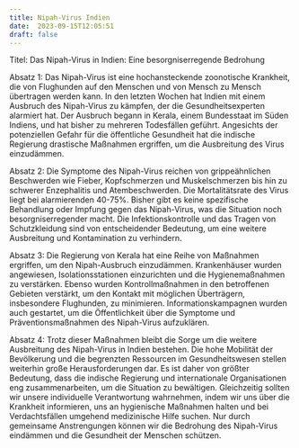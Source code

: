 ```yaml
---
title: Nipah-Virus Indien
date:  2023-09-15T12:05:51
draft: false
---
```


Titel: Das Nipah-Virus in Indien: Eine besorgniserregende Bedrohung

Absatz 1:
Das Nipah-Virus ist eine hochansteckende zoonotische Krankheit, die von Flughunden auf den Menschen und von Mensch zu Mensch übertragen werden kann. In den letzten Wochen hat Indien mit einem Ausbruch des Nipah-Virus zu kämpfen, der die Gesundheitsexperten alarmiert hat. Der Ausbruch begann in Kerala, einem Bundesstaat im Süden Indiens, und hat bisher zu mehreren Todesfällen geführt. Angesichts der potenziellen Gefahr für die öffentliche Gesundheit hat die indische Regierung drastische Maßnahmen ergriffen, um die Ausbreitung des Virus einzudämmen.

Absatz 2:
Die Symptome des Nipah-Virus reichen von grippeähnlichen Beschwerden wie Fieber, Kopfschmerzen und Muskelschmerzen bis hin zu schwerer Enzephalitis und Atembeschwerden. Die Mortalitätsrate des Virus liegt bei alarmierenden 40-75%. Bisher gibt es keine spezifische Behandlung oder Impfung gegen das Nipah-Virus, was die Situation noch besorgniserregender macht. Die Infektionskontrolle und das Tragen von Schutzkleidung sind von entscheidender Bedeutung, um eine weitere Ausbreitung und Kontamination zu verhindern.

Absatz 3:
Die Regierung von Kerala hat eine Reihe von Maßnahmen ergriffen, um den Nipah-Ausbruch einzudämmen. Krankenhäuser wurden angewiesen, Isolationsstationen einzurichten und die Hygienemaßnahmen zu verstärken. Ebenso wurden Kontrollmaßnahmen in den betroffenen Gebieten verstärkt, um den Kontakt mit möglichen Überträgern, insbesondere Flughunden, zu minimieren. Informationskampagnen wurden auch gestartet, um die Öffentlichkeit über die Symptome und Präventionsmaßnahmen des Nipah-Virus aufzuklären.

Absatz 4:
Trotz dieser Maßnahmen bleibt die Sorge um die weitere Ausbreitung des Nipah-Virus in Indien bestehen. Die hohe Mobilität der Bevölkerung und die begrenzten Ressourcen im Gesundheitswesen stellen weiterhin große Herausforderungen dar. Es ist daher von größter Bedeutung, dass die indische Regierung und internationale Organisationen eng zusammenarbeiten, um die Situation zu bewältigen. Gleichzeitig sollten wir unsere individuelle Verantwortung wahrnehmen, indem wir uns über die Krankheit informieren, uns an hygienische Maßnahmen halten und bei Verdachtsfällen umgehend medizinische Hilfe suchen. Nur durch gemeinsame Anstrengungen können wir die Bedrohung des Nipah-Virus eindämmen und die Gesundheit der Menschen schützen.